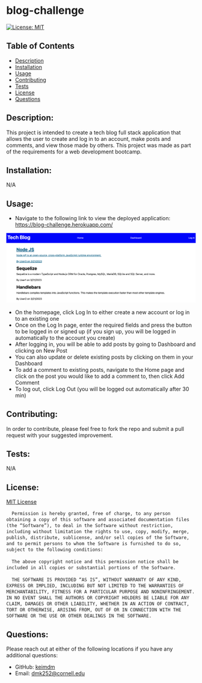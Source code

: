 # blog-challenge
[![License: MIT](https://img.shields.io/badge/License-MIT-yellow.svg)](https://opensource.org/licenses/MIT)
## Table of Contents
* [Description](#description)
* [Installation](#installation)
* [Usage](#usage)
* [Contributing](#contributing)
* [Tests](#tests)
* [License](#license)
* [Questions](#questions)
## Description:
This project is intended to create a tech blog full stack application that allows the user to create and log in to an account, make posts and comments, and view those made by others. This project was made as part of the requirements for a web development bootcamp.

## Installation:
N/A

## Usage:
* Navigate to the following link to view  the deployed application: https://blog-challenge.herokuapp.com/

![](./public/assets/images/screenshot.png)

* On the homepage, click Log In to either create a new account or log in to an existing one
* Once on the Log In page, enter the required fields and press the button to be logged in or signed up (if you sign up, you will be logged in automatically to the account you create)
* After logging in, you will be able to add posts by going to Dashboard and clicking on New Post
* You can also update or delete existing posts by clicking on them in your Dashboard
* To add a comment to existing posts, navigate to the Home page and click on the post you would like to add a comment to, then click Add Comment
* To log out, click Log Out (you will be logged out automatically after 30 min)

## Contributing:
In order to contribute, please feel free to fork the repo and submit a pull request with your suggested improvement.

## Tests:
N/A

## License:
[MIT License](https://opensource.org/license/mit/)

      Permission is hereby granted, free of charge, to any person obtaining a copy of this software and associated documentation files (the “Software”), to deal in the Software without restriction, including without limitation the rights to use, copy, modify, merge, publish, distribute, sublicense, and/or sell copies of the Software, and to permit persons to whom the Software is furnished to do so, subject to the following conditions:
      
      The above copyright notice and this permission notice shall be included in all copies or substantial portions of the Software.
      
      THE SOFTWARE IS PROVIDED “AS IS”, WITHOUT WARRANTY OF ANY KIND, EXPRESS OR IMPLIED, INCLUDING BUT NOT LIMITED TO THE WARRANTIES OF MERCHANTABILITY, FITNESS FOR A PARTICULAR PURPOSE AND NONINFRINGEMENT. IN NO EVENT SHALL THE AUTHORS OR COPYRIGHT HOLDERS BE LIABLE FOR ANY CLAIM, DAMAGES OR OTHER LIABILITY, WHETHER IN AN ACTION OF CONTRACT, TORT OR OTHERWISE, ARISING FROM, OUT OF OR IN CONNECTION WITH THE SOFTWARE OR THE USE OR OTHER DEALINGS IN THE SOFTWARE.
      
      
## Questions:
Please reach out at either of the following locations if you have any additional questions:
* GitHub: [keimdm](https://github.com/keimdm)
* Email: dmk252@cornell.edu
